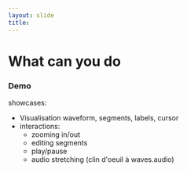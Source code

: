 ```yaml
---
layout: slide
title: 
---
```


# What can you do

### Demo
showcases:

* Visualisation waveform, segments, labels, cursor
* interactions:
	* zooming in/out
	* editing segments
	* play/pause
	* audio stretching (clin d'oeuil à waves.audio)